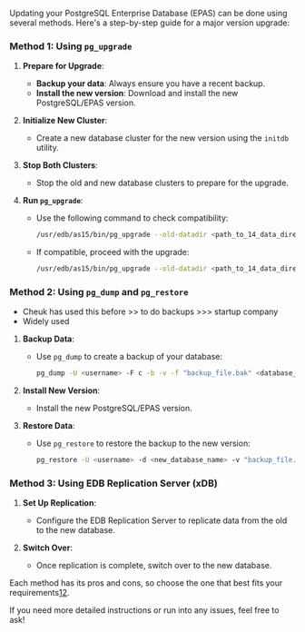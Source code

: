 Updating your PostgreSQL Enterprise Database (EPAS) can be done using several methods. Here's a step-by-step guide for a major version upgrade:

### Method 1: Using `pg_upgrade`

1. **Prepare for Upgrade**:
   - **Backup your data**: Always ensure you have a recent backup.
   - **Install the new version**: Download and install the new PostgreSQL/EPAS version.

2. **Initialize New Cluster**:
   - Create a new database cluster for the new version using the `initdb` utility.

3. **Stop Both Clusters**:
   - Stop the old and new database clusters to prepare for the upgrade.

4. **Run `pg_upgrade`**:
   - Use the following command to check compatibility:
     ```sh
     /usr/edb/as15/bin/pg_upgrade --old-datadir <path_to_14_data_directory> --new-datadir <path_to_15_data_directory> --user <superuser_name> --old-bindir <path_to_14_bin_directory> --new-bindir <path_to_15_bin_directory> --old-port <14_port> --new-port <14_port> -c
     ```
   - If compatible, proceed with the upgrade:
     ```sh
     /usr/edb/as15/bin/pg_upgrade --old-datadir <path_to_14_data_directory> --new-datadir <path_to_15_data_directory> --user <superuser_name> --old-bindir <path_to_14_bin_directory> --new-bindir <path_to_15_bin_directory> --old-port <14_port> --new-port <14_port>
     ```

### Method 2: Using `pg_dump` and `pg_restore`

- Cheuk has used this before >> to do backups >>> startup company 
- Widely used

1. **Backup Data**:
   - Use `pg_dump` to create a backup of your database:
     ```sh
     pg_dump -U <username> -F c -b -v -f "backup_file.bak" <database_name>
     ```

2. **Install New Version**:
   - Install the new PostgreSQL/EPAS version.

3. **Restore Data**:
   - Use `pg_restore` to restore the backup to the new version:
     ```sh
     pg_restore -U <username> -d <new_database_name> -v "backup_file.bak"
     ```

### Method 3: Using EDB Replication Server (xDB)

1. **Set Up Replication**:
   - Configure the EDB Replication Server to replicate data from the old to the new database.

2. **Switch Over**:
   - Once replication is complete, switch over to the new database.

Each method has its pros and cons, so choose the one that best fits your requirements[1](https://knowledge.enterprisedb.com/hc/en-us/articles/13519554586524-Database-Major-version-upgrade-Methods)[2](https://www.sql-easy.com/learn/how-to-upgrade-postgresql/).

If you need more detailed instructions or run into any issues, feel free to ask!